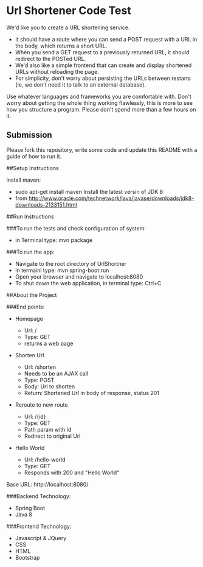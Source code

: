 # Url Shortener Code Test

We'd like you to create a URL shortening service.
- It should have a route where you can send a POST request with a URL in the body, which
returns a short URL.
- When you send a GET request to a previously returned URL, it should redirect to the
POSTed URL.
- We'd also like a simple frontend that can create and display shortened URLs without
reloading the page.
- For simplicity, don't worry about persisting the URLs between restarts (ie, we don't
need it to talk to an external database).

Use whatever languages and frameworks you are comfortable with. Don't worry about getting
the whole thing working flawlessly, this is more to see how you structure a program. Please
don't spend more than a few hours on it.

## Submission

Please fork this repository, write some code and update this README with a guide of how to
run it.

##Setup Instructions

Install maven:
 - sudo apt-get install maven
Install the latest versin of JDK 8:
 - from http://www.oracle.com/technetwork/java/javase/downloads/jdk8-downloads-2133151.html

##Run Instructions

###To run the tests and check configuration of system:
 - in Terminal type: mvn package

###To run the app:
 - Navigate to the root directory of UrlShortner
 - in termainl type: mvn spring-boot:run
 - Open your browser and navigate to localhost:8080
 - To shut down the web application, in terminal type: Ctrl+C

##About the Project

###End points:
 - Homepage
     - Url: /
     - Type: GET
     - returns a web page

 - Shorten Url
     - Url: /shorten
     - Needs to be an AJAX call
     - Type: POST
     - Body: Url to shorten
     - Return: Shortened Url in body of response, status 201

 - Reroute to new route
     - Url: /{id}
     - Type: GET
     - Path param with id
     - Redirect to original Url

 - Hello World
     - Url: /hello-world
     - Type: GET
     - Responds with 200 and "Hello World"

Base URL: http://localhost:8080/

###Backend Technology:
 - Spring Boot
 - Java 8

###Frontend Technology:
 - Javascript & JQuery
 - CSS
 - HTML
 - Bootstrap